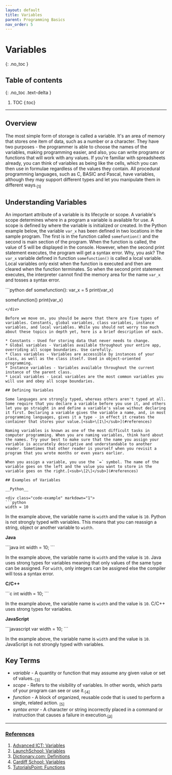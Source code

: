 ```yaml
---
layout: default
title: Variables
parent: Programming Basics
nav_order: 5
---
```


# Variables
{: .no_toc }

## Table of contents
{: .no_toc .text-delta }

1. TOC
{:toc}

---

## Overview

The most simple form of storage is called a variable. It's an area of memory that stores one item of data, such as a number or a character. They have two purposes - the programmer is able to choose the names of the variables, making programming easier, and also, you can write programs or functions that will work with any values. If you're familiar with spreadsheets already, you can think of variables as being like the cells, which you can then use in formulae regardless of the values they contain. All procedural programming languages, such as C, BASIC and Pascal, have variables, although they may support different types and let you manipulate them in different ways.[<sub>\[1\]</sub>](#references)

## Understanding Variables

An important attribute of a variable is its lifecycle or scope. A variable's scope determines where in a program a variable is available for use. A scope is defined by where the variable is initialized or created. In the Python example below, the variable `var_x` has been defined in two locations in the sample program. The first is in the function called `somefuntion()` and the second is main section of the program. When the function is called, the value of 5 will be displayed in the console. However, when the second print statement executes, the program will get a syntax error. Why, you ask? The `var_x` variable defined in function `somefunction()` is called a local variable. Local variables only exist when the function is executed and then are cleared when the function terminates. So when the second print statement executes, the interpreter cannot find the memory area for the name `var_x` and tosses a syntax error.

<div class="code-example" markdown="1">
```python
def somefunction():
  var_x = 5
  print(var_x)

somefunction()
print(var_x)
```
</div>

Before we move on, you should be aware that there are five types of variables. Constants, global variables, class variables, instance variables, and local variables. While you should not worry too much about these topics in depth yet, here is a brief description of each.

* Constants - Used for storing data that never needs to change.
* Global variables - Variables available throughout your entire app, overriding all scope boundaries. Use carefully.
* Class variables - Variables are accessible by instances of your class, as well as the class itself. Used in object-oriented programming.
* Instance variables - Variables available throughout the current instance of the parent class.
* Local variables - Local variables are the most common variables you will use and obey all scope boundaries.

## Defining Variables

Some languages are strongly typed, whereas others aren't typed at all. Some require that you declare a variable before you use it, and others let you go straight in and define a variable's value without declaring it first. Declaring a variable gives the variable a name, and, in most programming languages, gives it a type - in effect it creates the container that stores your value.[<sub>\[1\]</sub>](#references)

Naming variables is known as one of the most difficult tasks in computer programming. When you are naming variables, think hard about the names. Try your best to make sure that the name you assign your variable is accurately descriptive and understandable to another reader. Sometimes that other reader is yourself when you revisit a program that you wrote months or even years earlier.

When you assign a variable, you use the `=` symbol. The name of the variable goes on the left and the value you want to store in the variable goes on the right.[<sub>\[2\]</sub>](#references)

## Examples of Variables

__Python__

<div class="code-example" markdown="1">
```python
width = 10
```
</div>

In the example above, the variable name is `width` and the value is `10`. Python is not strongly typed with variables. This means that you can reassign a string, object or another variable to `width`.

__Java__

<div class="code-example" markdown="1">
```java
int width = 10;
```
</div>

In the example above, the variable name is `width` and the value is `10`. Java uses strong types for variables meaning that only values of the same type can be assigned. For `width`, only integers can be assigned else the compiler will toss a syntax error.

__C/C++__

<div class="code-example" markdown="1">
```c
int width = 10;
```
</div>

In the example above, the variable name is `width` and the value is `10`. C/C++ uses strong types for variables.

__JavaScript__

<div class="code-example" markdown="1">
```javascript
var width = 10;
```
</div>

In the example above, the variable name is `width` and the value is `10`. JavaScript is not strongly typed with variables.

## Key Terms

* _variable_ - A quantity or function that may assume any given value or set of values..[<sub>\[3\]</sub>](#references)
* _scope_ - Refers to the visibility of variables. In other words, which parts of your program can see or use it.[<sub>\[4\]</sub>](#references)
* _function_ - A block of organized, reusable code that is used to perform a single, related action. [<sub>\[5\]</sub>](#references)
* _syntax error_ - A character or string incorrectly placed in a command or instruction that causes a failure in execution.[<sub>\[3\]</sub>](#references)

---

### [References](#references)

1. [Advanced ICT: Variables](https://www.advanced-ict.info/programming/variables.html)
2. [LaunchSchool: Variables](https://launchschool.com/books/ruby/read/variables)
3. [Dictionary.com: Definitions](https://dictionary.com)
4. [Cardiff School: Variables](https://users.cs.cf.ac.uk/Dave.Marshall/PERL/node52.html)
5. [TutorialsPoint: Functions](https://www.tutorialspoint.com/computer_programming/computer_programming_functions.htm)
